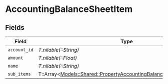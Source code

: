# AccountingBalanceSheetItem


## Fields

| Field                                                                                                                                     | Type                                                                                                                                      | Required                                                                                                                                  | Description                                                                                                                               |
| ----------------------------------------------------------------------------------------------------------------------------------------- | ----------------------------------------------------------------------------------------------------------------------------------------- | ----------------------------------------------------------------------------------------------------------------------------------------- | ----------------------------------------------------------------------------------------------------------------------------------------- |
| `account_id`                                                                                                                              | *T.nilable(::String)*                                                                                                                     | :heavy_minus_sign:                                                                                                                        | N/A                                                                                                                                       |
| `amount`                                                                                                                                  | *T.nilable(::Float)*                                                                                                                      | :heavy_minus_sign:                                                                                                                        | N/A                                                                                                                                       |
| `name`                                                                                                                                    | *T.nilable(::String)*                                                                                                                     | :heavy_minus_sign:                                                                                                                        | N/A                                                                                                                                       |
| `sub_items`                                                                                                                               | T::Array<[Models::Shared::PropertyAccountingBalanceSheetItemSubItems](../../models/shared/propertyaccountingbalancesheetitemsubitems.md)> | :heavy_minus_sign:                                                                                                                        | N/A                                                                                                                                       |